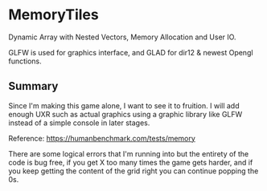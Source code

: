 # MemoryTiles
 Dynamic Array with Nested Vectors, Memory Allocation and User IO.

 GLFW is used for graphics interface, and GLAD for dir12 & newest Opengl functions.


## Summary

Since I'm making this game alone, I want to see it to fruition.
I will add enough UXR such as actual graphics using a graphic library like GLFW instead of a simple console in later stages.

Reference: https://humanbenchmark.com/tests/memory


There are some logical errors that I'm running into but the entirety of the code is bug free, 
if you get X too many times the game gets harder, and if you keep getting the content of the grid right you can continue popping the 0s.

